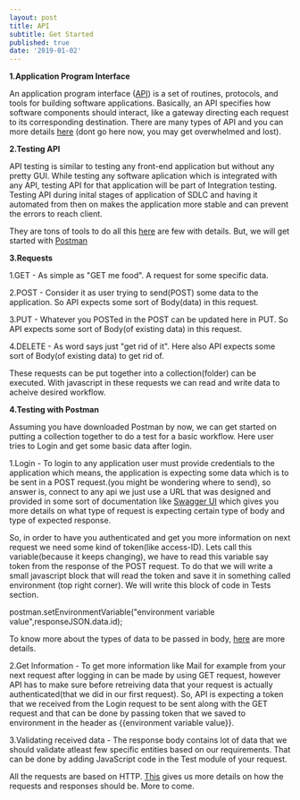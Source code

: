 ```yaml
---
layout: post
title: API
subtitle: Get Started
published: true
date: '2019-01-02'
---
```


**1.Application Program Interface**


An application program interface ([API](https://www.webopedia.com/TERM/A/API.html)) is a set of routines, protocols, and tools for building software applications. Basically, an API specifies how software components should interact, like a gateway directing each request to its corresponding destination. There are many types of API and you can more details [here](https://en.wikipedia.org/wiki/Application_programming_interface) (dont go here now, you may get overwhelmed and lost).

**2.Testing API**


API testing is similar to testing any front-end application but without any pretty GUI. While testing any software aplication which is integrated with any API, testing API for that application will be part of Integration testing. 
Testing API during inital stages of application of SDLC and having it automated from then on makes the application more stable and can prevent the errors to reach client.

They are tons of tools to do all this [here](https://medium.com/@alicealdaine/top-10-api-testing-tools-rest-soap-services-5395cb03cfa9) are few with details. But, we will get started with [Postman](https://www.getpostman.com/)

**3.Requests**


1.GET - As simple as "GET me food". A request for some specific data.

2.POST - Consider it as user trying to send(POST) some data to the application. So API expects some sort of Body(data) in this request.

3.PUT - Whatever you POSTed in the POST can be updated here in PUT. So API expects some sort of Body(of existing data) in this request.

4.DELETE - As word says just "get rid of it". Here also API expects some sort of Body(of existing data) to get rid of.


These requests can be put together into a collection(folder) can be executed. With javascript in these requests we can read and write data to acheive desired workflow.

**4.Testing with Postman**


Assuming you have downloaded Postman by now, we can get started on putting a collection together to do a test for a basic workflow. Here user tries to Login and get some basic data after login.

1.Login - To login to any application user must provide credentials to the application which means, the application is expecting some data which is to be sent in a POST request.(you might be wondering where to send), so answer is, connect to any api we just use a URL that was designed and provided in some sort of documentation like [Swagger UI](https://swagger.io/tools/swagger-ui/) which gives you more details on what type of request is expecting certain type of body and type of expected response.


So, in order to have you authenticated and get you more information on next request we need some kind of token(like access-ID). Lets call this variable(because it keeps changing), we have to read this variable say token from the response of the POST request. To do that we will write a small javascript block that will read the token and save it in something called environment (top right corner).
We will write this block of code in Tests section.

postman.setEnvironmentVariable("environment variable value",responseJSON.data.id);

To know more about the types of data to be passed in body, [here](https://learning.getpostman.com/docs/postman/sending_api_requests/requests) are more details.

2.Get Information - To get more information like Mail for example from your next request after logging in can be made by using GET request, however API has to make sure before retreiving data that your request is actually authenticated(that we did in our first request). So, API is expecting a token that we received from the Login request to be sent along with the GET request and that can be done by passing token that we saved to environment in the header as {{environment variable value}}.

3.Validating received data - The response body contains lot of data that we should validate atleast few specific entities based on our requirements. That can be done by adding JavaScript code in the Test module of your request.


All the requests are based on HTTP. [This](https://developer.mozilla.org/en-US/docs/Web/HTTP#Reference) gives us more details on how the requests and responses should be.
More to come.
